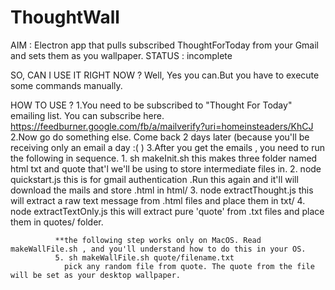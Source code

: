 # ThoughtWall
AIM : Electron app that pulls subscribed ThoughtForToday from your Gmail and sets them as you wallpaper.
STATUS : incomplete

SO, CAN I USE IT RIGHT NOW ?
Well, Yes you can.But you have to execute some commands manually. 

HOW TO USE ?
1.You need to be subscribed to "Thought For Today" emailing list. You can subscribe here. https://feedburner.google.com/fb/a/mailverify?uri=homeinsteaders/KhCJ
2.Now go do something else. Come back 2 days later (because you'll be receiving only an email a day :( )
3.After you get the emails , you need to run the following in sequence.
              1. sh makeInit.sh 
                this makes three folder named html txt and quote that'l we'll be using to store intermediate files in.
              2. node quickstart.js
                 this is for gmail authentication .Run this again and it'll will download the mails and store .html in html/
              3. node extractThought.js
                this will extract a raw text message from .html files and place them in txt/
              4. node extractTextOnly.js
                this will extract pure 'quote' from .txt files and place them in quotes/ folder.
              
              **the following step works only on MacOS. Read makeWallFile.sh , and you'll understand how to do this in your OS.
              5. sh makeWallFile.sh quote/filename.txt
                pick any random file from quote. The quote from the file will be set as your desktop wallpaper.
              
